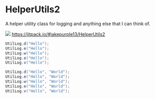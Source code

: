 # HelperUtils2

A helper utility class for logging and anything else that I can think of.

[![](https://jitpack.io/v/jakepurple13/HelperUtils2.svg)](https://jitpack.io/#jakepurple13/HelperUtils2)
https://jitpack.io/#jakepurple13/HelperUtils2


```java
UtilLog.d("Hello");
UtilLog.e("Hello");
UtilLog.w("Hello");
UtilLog.e("Hello");
UtilLog.v("Hello");

UtilLog.d("Hello", "World");
UtilLog.e("Hello", "World");
UtilLog.w("Hello", "World");
UtilLog.e("Hello", "World");
UtilLog.v("Hello", "World");
```
